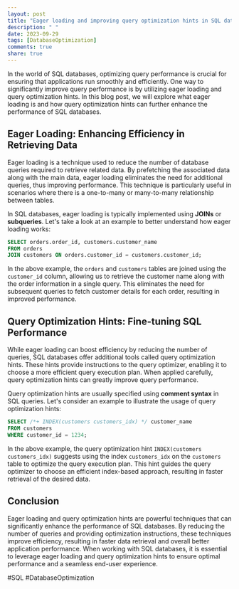 ```yaml
---
layout: post
title: "Eager loading and improving query optimization hints in SQL databases"
description: " "
date: 2023-09-29
tags: [DatabaseOptimization]
comments: true
share: true
---
```


In the world of SQL databases, optimizing query performance is crucial for ensuring that applications run smoothly and efficiently. One way to significantly improve query performance is by utilizing eager loading and query optimization hints. In this blog post, we will explore what eager loading is and how query optimization hints can further enhance the performance of SQL databases.

## Eager Loading: Enhancing Efficiency in Retrieving Data

Eager loading is a technique used to reduce the number of database queries required to retrieve related data. By prefetching the associated data along with the main data, eager loading eliminates the need for additional queries, thus improving performance. This technique is particularly useful in scenarios where there is a one-to-many or many-to-many relationship between tables.

In SQL databases, eager loading is typically implemented using **JOINs** or **subqueries**. Let's take a look at an example to better understand how eager loading works:

```sql
SELECT orders.order_id, customers.customer_name 
FROM orders
JOIN customers ON orders.customer_id = customers.customer_id;
```

In the above example, the `orders` and `customers` tables are joined using the `customer_id` column, allowing us to retrieve the customer name along with the order information in a single query. This eliminates the need for subsequent queries to fetch customer details for each order, resulting in improved performance.

## Query Optimization Hints: Fine-tuning SQL Performance

While eager loading can boost efficiency by reducing the number of queries, SQL databases offer additional tools called query optimization hints. These hints provide instructions to the query optimizer, enabling it to choose a more efficient query execution plan. When applied carefully, query optimization hints can greatly improve query performance.

Query optimization hints are usually specified using **comment syntax** in SQL queries. Let's consider an example to illustrate the usage of query optimization hints:

```sql
SELECT /*+ INDEX(customers customers_idx) */ customer_name
FROM customers
WHERE customer_id = 1234;
```

In the above example, the query optimization hint `INDEX(customers customers_idx)` suggests using the index `customers_idx` on the `customers` table to optimize the query execution plan. This hint guides the query optimizer to choose an efficient index-based approach, resulting in faster retrieval of the desired data.

## Conclusion

Eager loading and query optimization hints are powerful techniques that can significantly enhance the performance of SQL databases. By reducing the number of queries and providing optimization instructions, these techniques improve efficiency, resulting in faster data retrieval and overall better application performance. When working with SQL databases, it is essential to leverage eager loading and query optimization hints to ensure optimal performance and a seamless end-user experience.

#SQL #DatabaseOptimization